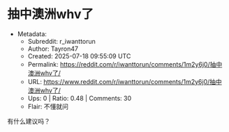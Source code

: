 # 抽中澳洲whv了

- Metadata:
  - Subreddit: r_iwanttorun
  - Author: Tayron47
  - Created: 2025-07-18 09:55:09 UTC
  - Permalink: https://reddit.com/r/iwanttorun/comments/1m2y6j0/抽中澳洲whv了/
  - URL: https://www.reddit.com/r/iwanttorun/comments/1m2y6j0/抽中澳洲whv了/
  - Ups: 0 | Ratio: 0.48 | Comments: 30
  - Flair: 不懂就问


有什么建议吗？

